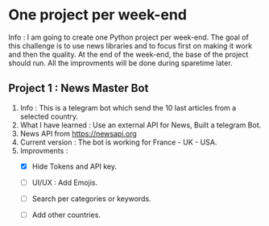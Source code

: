 # One project per week-end

Info : I am going to create one Python project per week-end. The goal of this challenge is to use news libraries and to focus first on making it work and then the quality. At the end of the week-end, the base of the project should run. All the improvments will be done during sparetime later.

## Project 1 : News Master Bot
  1. Info : This is a telegram bot which send the 10 last articles from a selected country.
  1. What I have learned : Use an external API for News, Built a telegram Bot.
  1. News API from https://newsapi.org
  1. Current version : The bot is working for France - UK - USA. 
  1. Improvments :
      - [X] Hide Tokens and API key.
      - [ ] UI/UX : Add Emojis.
      - [ ] Search per categories or keywords.
      - [ ] Add other countries.
      

